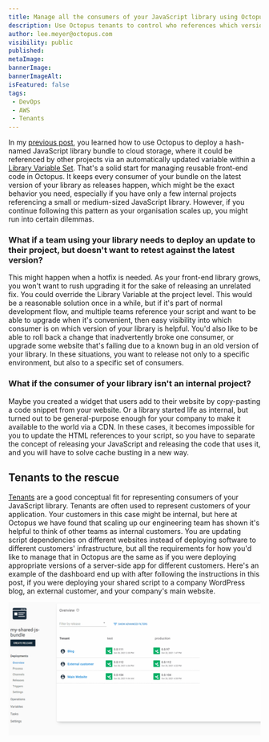 ```yaml
---
title: Manage all the consumers of your JavaScript library using Octopus Tenants
description: Use Octopus tenants to control who references which version of your JavaScript library project.
author: lee.meyer@octopus.com
visibility: public
published: 
metaImage: 
bannerImage: 
bannerImageAlt: 
isFeatured: false
tags:
 - DevOps
 - AWS
 - Tenants
---
```


In my [previous post](https://octopus.com/blog/deploying-javascript-library-project-with-octopus), you learned how to use Octopus to deploy a hash-named JavaScript library bundle to cloud storage, where it could be referenced by other projects via an automatically updated variable within a [Library Variable Set](https://octopus.com/docs/projects/variables/library-variable-sets). That's a solid start for managing reusable front-end code in Octopus. It keeps every consumer of your bundle on the latest version of your library as releases happen, which might be the exact behavior you need, especially if you have only a few internal projects referencing a small or medium-sized JavaScript library. However, if you continue following this pattern as your organisation scales up, you might run into certain dilemmas.

### What if a team using your library needs to deploy an update to their project, but doesn't want to retest against the latest version?

This might happen when a hotfix is needed. As your front-end library grows, you won't want to rush upgrading it for the sake of releasing an unrelated fix. You could override the Library Variable at the project level. This would be a reasonable solution once in a while, but if it's part of normal development flow, and multiple teams reference your script and want to be able to upgrade when it's convenient, then easy visibility into which consumer is on which version of your library is helpful. You'd also like to be able to roll back a change that inadvertently broke one consumer, or upgrade some website that's failing due to a known bug in an old version of your library. In these situations, you want to release not only to a specific environment, but also to a specific set of consumers.  

### What if the consumer of your library isn't an internal project?

Maybe you created a widget that users add to their website by copy-pasting a code snippet from your website. Or a library started life as internal, but turned out to be general-purpose enough for your company to make it available to the world via a CDN. In these cases, it becomes impossible for you to update the HTML references to your script, so you have to separate the concept of releasing your JavaScript and releasing the code that uses it, and you will have to solve cache busting in a new way.

## Tenants to the rescue

[Tenants](https://octopus.com/docs/tenants) are a good conceptual fit for representing consumers of your JavaScript library. Tenants are often used to represent customers of your application. Your customers in this case might be internal, but here at Octopus we have found that scaling up our engineering team has shown it's helpful to think of other teams as internal customers. You are updating script dependencies on different websites instead of deploying software to different customers' infrastructure, but all the requirements for how you'd like to manage that in Octopus are the same as if you were deploying appropriate versions of a server-side app for different customers. Here's an example of the dashboard end up with after following the instructions in this post, if you were deploying your shared script to a company WordPress blog, an external customer, and your company's main website.

![bundle tenants overview](bundle-tenants.gif)



